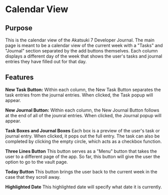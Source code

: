 # Calendar View

## Purpose

This is the calendar view of the Akatsuki 7 Developer Journal. The main page is meant to be a calendar view of the current week with a "Tasks" and "Journal" section separated by the add buttons themselves. Each column displays a different day of the week that shows the user's tasks and journal entries they have filled out for that day.

## Features

**New Task Button:**
Within each column, the New Task Button separates the task entries from the journal entries. When clicked, the Task popup will appear.

**New Journal Button:**
Within each column, the New Journal Button follows at the end of all of the jounral entries. When clicked, the Journal popup will appear.

**Task Boxes and Journal Boxes**
Each box is a preview of the user's task or journal entry. When clicked, it pops out the full entry. The task can also be completed by clicking the empty circle, which acts as a checkbox function.

**Three Lines Button**
This button serves as a "Menu" button that takes the user to a different page of the app. So far, this button will give the user the option to go to the vault page.

**Today Button**
This button brings the user back to the current week in the case that they scroll away.

**Highlighted Date**
This highlighted date will specify what date it is currently.
